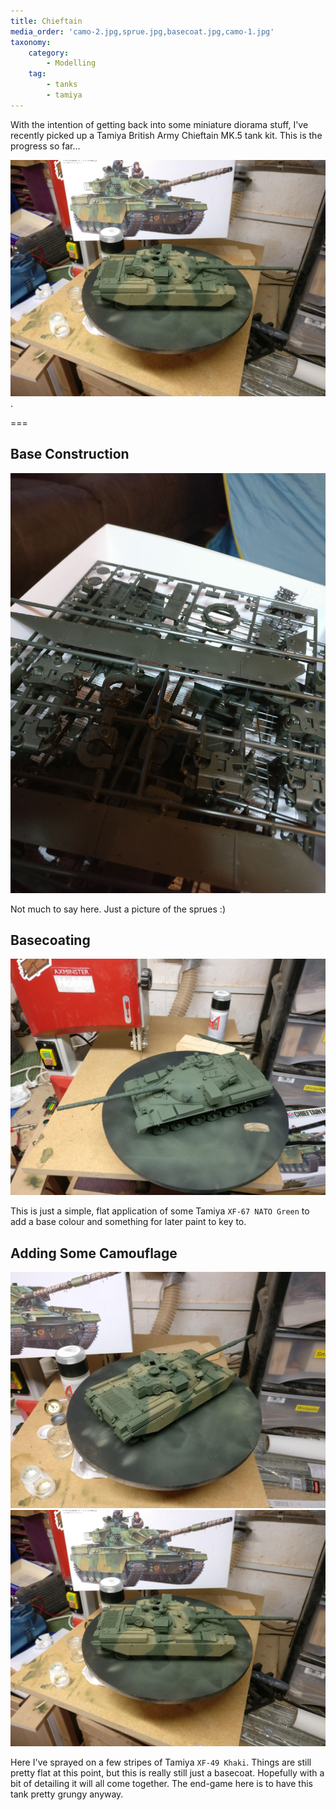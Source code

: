```yaml
---
title: Chieftain
media_order: 'camo-2.jpg,sprue.jpg,basecoat.jpg,camo-1.jpg'
taxonomy:
    category:
        - Modelling
    tag:
        - tanks
        - tamiya
---
```


With the intention of getting back into some miniature diorama stuff, I've recently picked
up a Tamiya British Army Chieftain MK.5 tank kit. This is the progress so far...

![Camo base applied](camo-2.jpg?cropResize=800,800).

===

## Base Construction
![A cheeky shot of the sprues](sprue.jpg?cropResize=400)

Not much to say here. Just a picture of the sprues :)

## Basecoating
![First basecoat applied](basecoat.jpg?cropResize=400)

This is just a simple, flat application of some Tamiya `XF-67 NATO Green` to add a base colour and something for later paint to key to.

## Adding Some Camouflage
![Camo base applied](camo-1.jpg?cropResize=400) ![Camo base applied](camo-2.jpg?cropResize=400)

Here I've sprayed on a few stripes of Tamiya `XF-49 Khaki`. Things are still pretty flat at this point, but this is really still just a basecoat. Hopefully with a bit of detailing it will all come together. The end-game here is to have this tank pretty grungy anyway.
